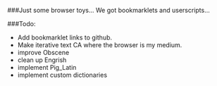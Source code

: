 ###Just some browser toys...
We got bookmarklets and userscripts...



###Todo:
 - Add bookmarklet links to github.
 - Make iterative text CA where the browser is my medium.
 - improve Obscene
 - clean up Engrish
 - implement Pig_Latin
 - implement custom dictionaries
